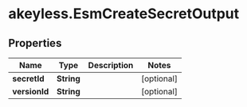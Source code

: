 # akeyless.EsmCreateSecretOutput

## Properties

Name | Type | Description | Notes
------------ | ------------- | ------------- | -------------
**secretId** | **String** |  | [optional] 
**versionId** | **String** |  | [optional] 


